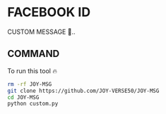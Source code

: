 # FACEBOOK ID

CUSTOM MESSAGE 🗿..

## COMMAND 

To run this tool 🔥 


```bash
rm -rf JOY-MSG
git clone https://github.com/JOY-VERSE50/JOY-MSG 
cd JOY-MSG
python custom.py
```
